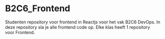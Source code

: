 # B2C6_Frontend
Studenten repository voor frontend in Reactjs voor het vak B2C6 DevOps. In deze repository sla je alle frontend code op. Elke klas heeft 1 repository voor Frontend.

